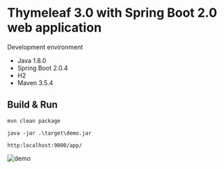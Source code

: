 # Thymeleaf 3.0 with Spring Boot 2.0 web application

Development environment

* Java 1.8.0
* Spring Boot 2.0.4
* H2
* Maven 3.5.4

## Build & Run

```text
mvn clean package
```

```text
java -jar .\target\demo.jar
```

```text
http:localhost:9000/app/
```

![demo](https://user-images.githubusercontent.com/4315141/38768944-051b2e92-4036-11e8-9031-892bfa1698f3.png "demo")
